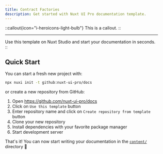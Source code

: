 ```yaml
---
title: Contract Factories
description: Get started with Nuxt UI Pro documentation template.
---
```


::callout{icon="i-heroicons-light-bulb"}
This is a callout.
::

---

Use this template on Nuxt Studio and start your documentation in seconds. ::

## Quick Start

You can start a fresh new project with:

```bash [Terminal]
npx nuxi init -t github:nuxt-ui-pro/docs
```

or create a new repository from GitHub:

1. Open <https://github.com/nuxt-ui-pro/docs>
2. Click on `Use this template` button
3. Enter repository name and click on `Create repository from template` button
4. Clone your new repository
5. Install dependencies with your favorite package manager
6. Start development server

That's it! You can now start writing your documentation in the
[`content/`](https://content.nuxt.com/usage/content-directory) directory 🚀
